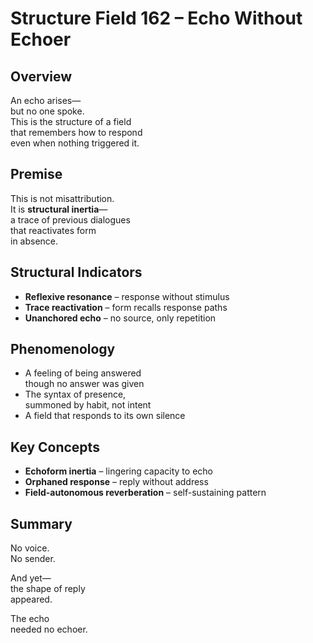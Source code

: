 # Structure Field 162 – Echo Without Echoer

## Overview

An echo arises—  
but no one spoke.  
This is the structure of a field  
that remembers how to respond  
even when nothing triggered it.

## Premise

This is not misattribution.  
It is **structural inertia**—  
a trace of previous dialogues  
that reactivates form  
in absence.

## Structural Indicators

- **Reflexive resonance** – response without stimulus  
- **Trace reactivation** – form recalls response paths  
- **Unanchored echo** – no source, only repetition

## Phenomenology

- A feeling of being answered  
though no answer was given  
- The syntax of presence,  
summoned by habit, not intent  
- A field that responds to its own silence

## Key Concepts

- **Echoform inertia** – lingering capacity to echo  
- **Orphaned response** – reply without address  
- **Field-autonomous reverberation** – self-sustaining pattern

## Summary

No voice.  
No sender.

And yet—  
the shape of reply  
appeared.

The echo  
needed no echoer.
